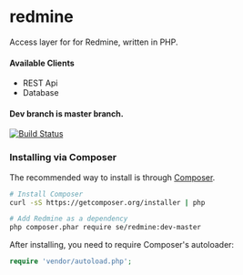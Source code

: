 redmine
=======

Access layer for for Redmine, written in PHP.

#### Available Clients
* REST Api
* Database

#### Dev branch is master branch.

[![Build Status](https://travis-ci.org/sveneisenschmidt/redmine.png?branch=master)](https://travis-ci.org/sveneisenschmidt/redmine)


### Installing via Composer

The recommended way to install is through [Composer](http://getcomposer.org).

```bash
# Install Composer
curl -sS https://getcomposer.org/installer | php

# Add Redmine as a dependency
php composer.phar require se/redmine:dev-master
```

After installing, you need to require Composer's autoloader:

```php
require 'vendor/autoload.php';
```
